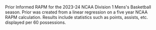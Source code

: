 Prior Informed RAPM for the 2023-24 NCAA Division 1 Mens's Basketball season. Prior was created from a linear regression on a five year NCAA RAPM calculation. Results include statistics such as points, assists, etc. displayed per 60 possessions.
